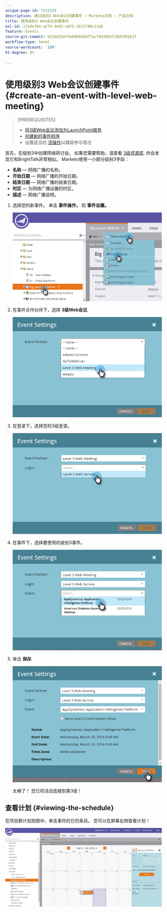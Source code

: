 ```yaml
---
unique-page-id: 7512328
description: 通过级别3 Web会议创建事件 — Marketo文档 — 产品文档
title: 使用级别3 Web会议创建事件
exl-id: 17ade784-a2f4-4e92-a875-3bf2f80c13ab
feature: Events
source-git-commit: 431bd258f9a68bbb9df7acf043085578d3d91b1f
workflow-type: tm+mt
source-wordcount: '189'
ht-degree: 0%

---
```


# 使用级别3 Web会议创建事件 {#create-an-event-with-level-web-meeting}

>[!PREREQUISITES]
>
>* [将3级Web会议添加为LaunchPoint服务](/help/marketo/product-docs/administration/additional-integrations/add-level-3-web-meeting-as-a-launchpoint-service.md)
>* [创建新的事件程序](/help/marketo/product-docs/demand-generation/events/understanding-events/create-a-new-event-program.md)
>* 设置适当的 [流操作](/help/marketo/product-docs/core-marketo-concepts/smart-campaigns/flow-actions/add-a-flow-step-to-a-smart-campaign.md)以跟踪参与情况

首先，在级别3中创建网络研讨会。 如果您需要帮助，请查看 [3级资源库](https://www.level3.com/en/resource-library/). 你会发现它和BrightTalk非常相似。  Marketo使用一小部分级别3字段：

* **名称**  — 网络广播的名称。
* **开始日期**  — 网络广播的开始日期。
* **结束日期**  — 网络广播的结束日期。
* **时区**  — 为网络广播设置的时区。
* **描述**  — 网络广播说明。

1. 选择您的新事件。 单击 **事件操作，** 则 **事件设置。**

   ![](assets/image2016-3-24-15-3a40-3a39.png)

1. 在事件合作伙伴下，选择 **3级Web会议**.

   ![](assets/image2016-3-24-15-3a42-3a10.png)

1. 在登录下，选择您的3级登录。

   ![](assets/image2016-3-24-15-3a43-3a43.png)

1. 在事件下，选择要使用的级别3事件。

   ![](assets/image2016-3-24-15-3a44-3a41.png)

1. 单击 **保存**.

   ![](assets/image2016-3-24-15-3a45-3a31.png)

   太棒了！ 您已将活动连接到第3级！

## 查看计划  {#viewing-the-schedule}

在项目群计划视图中，单击事件的日历条目。 您可以在屏幕右侧查看计划！

![](assets/image2016-3-24-15-3a51-3a7.png)
